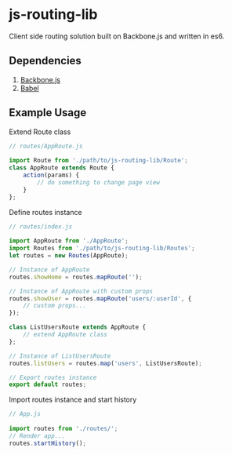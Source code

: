 # js-routing-lib
Client side routing solution built on Backbone.js and written in es6.

## Dependencies
1. [Backbone.js](http://backbonejs.org/)
2. [Babel](http://babeljs.io/)

## Example Usage
Extend Route class

```javascript
// routes/AppRoute.js
		
import Route from './path/to/js-routing-lib/Route';
class AppRoute extends Route {
	action(params) {
		// do something to change page view
	}
};
```

Define routes instance

```javascript
// routes/index.js
		
import AppRoute from './AppRoute';
import Routes from './path/to/js-routing-lib/Routes';
let routes = new Routes(AppRoute);

// Instance of AppRoute
routes.showHome = routes.mapRoute('');

// Instance of AppRoute with custom props
routes.showUser = routes.mapRoute('users/:userId', {
	// custom props...
});

class ListUsersRoute extends AppRoute {
	// extend AppRoute class
};

// Instance of ListUsersRoute
routes.listUsers = routes.map('users', ListUsersRoute);

// Export routes instance
export default routes;
```

Import routes instance and start history

```javascript
// App.js
		
import routes from './routes/';
// Render app...
routes.startHistory();
```
